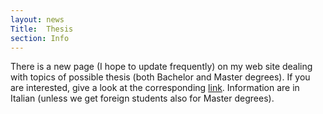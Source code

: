 ```yaml
---
layout: news
Title:  Thesis
section: Info
---
```



There is a new page (I hope to update frequently) on my web site dealing with topics of possible thesis (both Bachelor and Master degrees). If you are interested, give a look at the corresponding [link](teaching/thesis/thesis-topics.html). Information are in Italian (unless we get foreign students also for Master degrees).